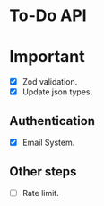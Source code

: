 # To-Do API

# Important
- [x] Zod validation.
- [X] Update json types.

## Authentication
- [X] Email System.

## Other steps
- [ ] Rate limit.
